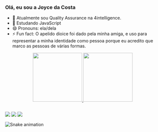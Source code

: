 ### Olá, eu sou a Joyce da Costa

- 🔭 Atualmente sou Quality Assurance na 4intelligence.
- 🌱 Estudando JavaScript
- 😄 Pronouns: ela/dela
- ⚡ Fun fact: O apelido dioice foi dado pela minha amiga, e uso para representar a minha identidade como pessoa porque eu acredito que marco as pessoas de várias formas.
  
<div align="center">
  <a href="https://github.com/dioic3">
  <img height="160em" src="https://github-readme-stats.vercel.app/api?username=dioic3&show_icons=true&theme=cobalt&include_all_commits=true&count_private=true"/>
  <img height="160em" src="https://github-readme-stats.vercel.app/api/top-langs/?username=dioic3&layout=compact&langs_count=7&theme=cobalt"/>
</div>
  
  ##
 
<div> 
  <a href="https://www.instagram.com/diioice/" target="_blank"><img src="https://img.shields.io/badge/-Instagram-%23E4405F?style=for-the-badge&logo=instagram&logoColor=white" target="_blank"></a>
 	<a href="https://www.twitch.tv/euquerocomida" target="_blank"><img src="https://img.shields.io/badge/Twitch-9146FF?style=for-the-badge&logo=twitch&logoColor=white" target="_blank"></a>
  <a href="https://www.linkedin.com/in/joyce-dacosta/" target="_blank"><img src="https://img.shields.io/badge/-LinkedIn-%230077B5?style=for-the-badge&logo=linkedin&logoColor=white" target="_blank"></a> 
 
![Snake animation](https://github.com/dioic3/dioic3/blob/output/github-contribution-grid-snake.svg)
 
</div>
